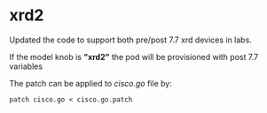 # xrd2
Updated the code to support both pre/post 7.7 xrd devices in labs.

If the model knob is __"xrd2"__ the pod will be provisioned with post 7.7 variables

The patch can be applied to _cisco.go_ file by:
```
patch cisco.go < cisco.go.patch
```